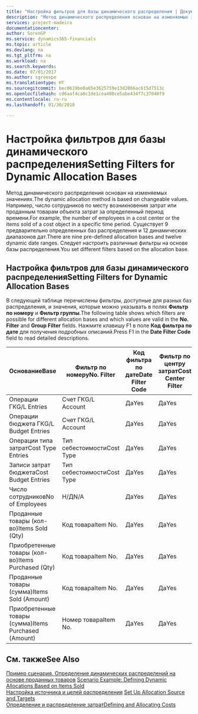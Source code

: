 ```yaml
---
title: "Настройка фильтров для базы динамического распределения | Документы Майкрософт"
description: "Метод динамического распределения основан на изменяемых значениях. Например, число сотрудников по месту возникновения затрат или проданным товарам объекта затрат за определенный период времени. Существует 9 предварительно определенных баз распределения и 12 динамических диапазонов дат. Следует настроить различные фильтры на основе базы распределения."
services: project-madeira
documentationcenter: 
author: SorenGP
ms.service: dynamics365-financials
ms.topic: article
ms.devlang: na
ms.tgt_pltfrm: na
ms.workload: na
ms.search.keywords: 
ms.date: 07/01/2017
ms.author: sgroespe
ms.translationtype: HT
ms.sourcegitcommit: bec0619be0a65e3625759e13d2866ac615d7513c
ms.openlocfilehash: cd6aaf4ca0c1de1cea400ce5abe434f7c37040f9
ms.contentlocale: ru-ru
ms.lasthandoff: 01/30/2018

---
```

# <a name="setting-filters-for-dynamic-allocation-bases"></a><span data-ttu-id="e8502-106">Настройка фильтров для базы динамического распределения</span><span class="sxs-lookup"><span data-stu-id="e8502-106">Setting Filters for Dynamic Allocation Bases</span></span>
<span data-ttu-id="e8502-107">Метод динамического распределения основан на изменяемых значениях.</span><span class="sxs-lookup"><span data-stu-id="e8502-107">The dynamic allocation method is based on changeable values.</span></span> <span data-ttu-id="e8502-108">Например, число сотрудников по месту возникновения затрат или проданным товарам объекта затрат за определенный период времени.</span><span class="sxs-lookup"><span data-stu-id="e8502-108">For example, the number of employees in a cost center or the items sold of a cost object in a specific time period.</span></span> <span data-ttu-id="e8502-109">Существует 9 предварительно определенных баз распределения и 12 динамических диапазонов дат.</span><span class="sxs-lookup"><span data-stu-id="e8502-109">There are nine pre-defined allocation bases and twelve dynamic date ranges.</span></span> <span data-ttu-id="e8502-110">Следует настроить различные фильтры на основе базы распределения.</span><span class="sxs-lookup"><span data-stu-id="e8502-110">You set different filters based on the allocation base.</span></span>  

## <a name="setting-filters-for-dynamic-allocation-bases"></a><span data-ttu-id="e8502-111">Настройка фильтров для базы динамического распределения</span><span class="sxs-lookup"><span data-stu-id="e8502-111">Setting Filters for Dynamic Allocation Bases</span></span>  
 <span data-ttu-id="e8502-112">В следующей таблице перечислены фильтры, доступные для разных баз распределения, и значения, которые можно указывать в полях **Фильтр по номеру** и **Фильтр группы**.</span><span class="sxs-lookup"><span data-stu-id="e8502-112">The following table shows which filters are possible for different allocation bases and which values are valid in the **No. Filter** and **Group Filter** fields.</span></span> <span data-ttu-id="e8502-113">Нажмите клавишу F1 в поле **Код фильтра по дате** для получения подробных описаний.</span><span class="sxs-lookup"><span data-stu-id="e8502-113">Press F1 in the **Date Filter Code** field to read detailed descriptions.</span></span>  

|<span data-ttu-id="e8502-114">**Основание**</span><span class="sxs-lookup"><span data-stu-id="e8502-114">**Base**</span></span>|<span data-ttu-id="e8502-115">**Фильтр по номеру**</span><span class="sxs-lookup"><span data-stu-id="e8502-115">**No. Filter**</span></span>|<span data-ttu-id="e8502-116">**Код фильтра по дате**</span><span class="sxs-lookup"><span data-stu-id="e8502-116">**Date Filter Code**</span></span>|<span data-ttu-id="e8502-117">**Фильтр по центру затрат**</span><span class="sxs-lookup"><span data-stu-id="e8502-117">**Cost Center Filter**</span></span>|<span data-ttu-id="e8502-118">**Фильтр по объекту затрат**</span><span class="sxs-lookup"><span data-stu-id="e8502-118">**Cost Object Filter**</span></span>|<span data-ttu-id="e8502-119">**Фильтр группы**</span><span class="sxs-lookup"><span data-stu-id="e8502-119">**Group Filter**</span></span>|  
|--------------|----------------------------------------|----------------------------------------------|------------------------------------------------|------------------------------------------------|------------------------------------------|  
|<span data-ttu-id="e8502-120">Операции ГК</span><span class="sxs-lookup"><span data-stu-id="e8502-120">G/L Entries</span></span>|<span data-ttu-id="e8502-121">Счет ГК</span><span class="sxs-lookup"><span data-stu-id="e8502-121">G/L Account</span></span>|<span data-ttu-id="e8502-122">Да</span><span class="sxs-lookup"><span data-stu-id="e8502-122">Yes</span></span>|<span data-ttu-id="e8502-123">Да</span><span class="sxs-lookup"><span data-stu-id="e8502-123">Yes</span></span>|<span data-ttu-id="e8502-124">Да</span><span class="sxs-lookup"><span data-stu-id="e8502-124">Yes</span></span>|<span data-ttu-id="e8502-125">Н/Д</span><span class="sxs-lookup"><span data-stu-id="e8502-125">N/A</span></span>|  
|<span data-ttu-id="e8502-126">Операции бюджета ГК</span><span class="sxs-lookup"><span data-stu-id="e8502-126">G/L Budget Entries</span></span>|<span data-ttu-id="e8502-127">Счет ГК</span><span class="sxs-lookup"><span data-stu-id="e8502-127">G/L Account</span></span>|<span data-ttu-id="e8502-128">Да</span><span class="sxs-lookup"><span data-stu-id="e8502-128">Yes</span></span>|<span data-ttu-id="e8502-129">Да</span><span class="sxs-lookup"><span data-stu-id="e8502-129">Yes</span></span>|<span data-ttu-id="e8502-130">Да</span><span class="sxs-lookup"><span data-stu-id="e8502-130">Yes</span></span>|<span data-ttu-id="e8502-131">Название бюджета ГК</span><span class="sxs-lookup"><span data-stu-id="e8502-131">G/L Budget Name</span></span>|  
|<span data-ttu-id="e8502-132">Операции типа затрат</span><span class="sxs-lookup"><span data-stu-id="e8502-132">Cost Type Entries</span></span>|<span data-ttu-id="e8502-133">Тип себестоимости</span><span class="sxs-lookup"><span data-stu-id="e8502-133">Cost Type</span></span>|<span data-ttu-id="e8502-134">Да</span><span class="sxs-lookup"><span data-stu-id="e8502-134">Yes</span></span>|<span data-ttu-id="e8502-135">Да</span><span class="sxs-lookup"><span data-stu-id="e8502-135">Yes</span></span>|<span data-ttu-id="e8502-136">Да</span><span class="sxs-lookup"><span data-stu-id="e8502-136">Yes</span></span>|<span data-ttu-id="e8502-137">Н/Д</span><span class="sxs-lookup"><span data-stu-id="e8502-137">N/A</span></span>|  
|<span data-ttu-id="e8502-138">Записи затрат бюджета</span><span class="sxs-lookup"><span data-stu-id="e8502-138">Cost Budget Entries</span></span>|<span data-ttu-id="e8502-139">Тип себестоимости</span><span class="sxs-lookup"><span data-stu-id="e8502-139">Cost Type</span></span>|<span data-ttu-id="e8502-140">Да</span><span class="sxs-lookup"><span data-stu-id="e8502-140">Yes</span></span>|<span data-ttu-id="e8502-141">Да</span><span class="sxs-lookup"><span data-stu-id="e8502-141">Yes</span></span>|<span data-ttu-id="e8502-142">Да</span><span class="sxs-lookup"><span data-stu-id="e8502-142">Yes</span></span>|<span data-ttu-id="e8502-143">Название бюджета</span><span class="sxs-lookup"><span data-stu-id="e8502-143">Budget Name</span></span>|  
|<span data-ttu-id="e8502-144">Число сотрудников</span><span class="sxs-lookup"><span data-stu-id="e8502-144">No of Employees</span></span>|<span data-ttu-id="e8502-145">Н/Д</span><span class="sxs-lookup"><span data-stu-id="e8502-145">N/A</span></span>|<span data-ttu-id="e8502-146">Да</span><span class="sxs-lookup"><span data-stu-id="e8502-146">Yes</span></span>|<span data-ttu-id="e8502-147">Да</span><span class="sxs-lookup"><span data-stu-id="e8502-147">Yes</span></span>|<span data-ttu-id="e8502-148">Да</span><span class="sxs-lookup"><span data-stu-id="e8502-148">Yes</span></span>|<span data-ttu-id="e8502-149">Н/Д</span><span class="sxs-lookup"><span data-stu-id="e8502-149">N/A</span></span>|  
|<span data-ttu-id="e8502-150">Проданные товары (кол-во)</span><span class="sxs-lookup"><span data-stu-id="e8502-150">Items Sold (Qty)</span></span>|<span data-ttu-id="e8502-151">Код товара</span><span class="sxs-lookup"><span data-stu-id="e8502-151">Item No.</span></span>|<span data-ttu-id="e8502-152">Да</span><span class="sxs-lookup"><span data-stu-id="e8502-152">Yes</span></span>|<span data-ttu-id="e8502-153">Да</span><span class="sxs-lookup"><span data-stu-id="e8502-153">Yes</span></span>|<span data-ttu-id="e8502-154">Да</span><span class="sxs-lookup"><span data-stu-id="e8502-154">Yes</span></span>|<span data-ttu-id="e8502-155">Учетная группа товаров</span><span class="sxs-lookup"><span data-stu-id="e8502-155">Inventory Posting Group</span></span>|  
|<span data-ttu-id="e8502-156">Приобретенные товары (кол-во)</span><span class="sxs-lookup"><span data-stu-id="e8502-156">Items Purchased (Qty)</span></span>|<span data-ttu-id="e8502-157">Код товара</span><span class="sxs-lookup"><span data-stu-id="e8502-157">Item No.</span></span>|<span data-ttu-id="e8502-158">Да</span><span class="sxs-lookup"><span data-stu-id="e8502-158">Yes</span></span>|<span data-ttu-id="e8502-159">Да</span><span class="sxs-lookup"><span data-stu-id="e8502-159">Yes</span></span>|<span data-ttu-id="e8502-160">Да</span><span class="sxs-lookup"><span data-stu-id="e8502-160">Yes</span></span>|<span data-ttu-id="e8502-161">Учетная группа товаров</span><span class="sxs-lookup"><span data-stu-id="e8502-161">Inventory Posting Group</span></span>|  
|<span data-ttu-id="e8502-162">Проданные товары (сумма)</span><span class="sxs-lookup"><span data-stu-id="e8502-162">Items Sold (Amount)</span></span>|<span data-ttu-id="e8502-163">Код товара</span><span class="sxs-lookup"><span data-stu-id="e8502-163">Item No.</span></span>|<span data-ttu-id="e8502-164">Да</span><span class="sxs-lookup"><span data-stu-id="e8502-164">Yes</span></span>|<span data-ttu-id="e8502-165">Да</span><span class="sxs-lookup"><span data-stu-id="e8502-165">Yes</span></span>|<span data-ttu-id="e8502-166">Да</span><span class="sxs-lookup"><span data-stu-id="e8502-166">Yes</span></span>|<span data-ttu-id="e8502-167">Учетная группа товаров</span><span class="sxs-lookup"><span data-stu-id="e8502-167">Inventory Posting Group</span></span>|  
|<span data-ttu-id="e8502-168">Приобретенные товары (сумма)</span><span class="sxs-lookup"><span data-stu-id="e8502-168">Items Purchased (Amount)</span></span>|<span data-ttu-id="e8502-169">Номер товара</span><span class="sxs-lookup"><span data-stu-id="e8502-169">Item No.</span></span>|<span data-ttu-id="e8502-170">Да</span><span class="sxs-lookup"><span data-stu-id="e8502-170">Yes</span></span>|<span data-ttu-id="e8502-171">Да</span><span class="sxs-lookup"><span data-stu-id="e8502-171">Yes</span></span>|<span data-ttu-id="e8502-172">Да</span><span class="sxs-lookup"><span data-stu-id="e8502-172">Yes</span></span>|<span data-ttu-id="e8502-173">Учетная группа товаров</span><span class="sxs-lookup"><span data-stu-id="e8502-173">Inventory Posting Group</span></span>|  

## <a name="see-also"></a><span data-ttu-id="e8502-174">См. также</span><span class="sxs-lookup"><span data-stu-id="e8502-174">See Also</span></span>  
 <span data-ttu-id="e8502-175">[Пример сценария. Определение динамических распределений на основе проданных товаров](finance-scenario-example-defining-dynamic-allocations-based-on-items-sold.md) </span><span class="sxs-lookup"><span data-stu-id="e8502-175">[Scenario Example: Defining Dynamic Allocations Based on Items Sold](finance-scenario-example-defining-dynamic-allocations-based-on-items-sold.md) </span></span>  
 <span data-ttu-id="e8502-176">[Настройка источника и целей распределения](finance-how-to-set-up-allocation-source-and-targets.md) </span><span class="sxs-lookup"><span data-stu-id="e8502-176">[Set Up Allocation Source and Targets](finance-how-to-set-up-allocation-source-and-targets.md) </span></span>  
 [<span data-ttu-id="e8502-177">Определение и распределение затрат</span><span class="sxs-lookup"><span data-stu-id="e8502-177">Defining and Allocating Costs</span></span>](finance-define-and-allocate-costs.md)

